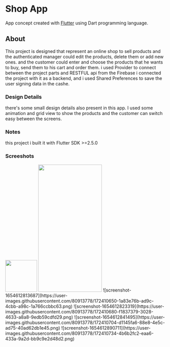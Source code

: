 # Shop App

App concept created with [Flutter](https://flutter.dev/) using Dart programming language.

## About

This project is designed that represent an online shop to sell products and the authenticated manager could edit the products, delete them or add new ones. and the customer could enter and choose the products that he wants to buy, send them to his cart and order them. i used Provider to connect between the project parts and RESTFUL api from the Firebase i connected the project with it as a backend, and i used Shared Preferences to save the user signing data in the cashe.

### Design Details
there's some small design details also present in this app. I used some animation and grid view to show the products and the customer can switch easy between the screens. 

### Notes
this project i built it with Flutter SDK >=2.5.0

### Screeshots
 <img src="https://your-image-url.type" width="100" height="100">
<img screenshot-1654612679056 src="https://user-images.githubusercontent.com/80913778/172410633-4b19422e-ad17-48f7-9014-87117c02ea75.png" width="200" height="400">
![screenshot-1654612813687](https://user-images.githubusercontent.com/80913778/172410650-1a83e76b-ad9c-4cbb-a98c-1a766ccbbc63.png)
![screenshot-1654612823319](https://user-images.githubusercontent.com/80913778/172410680-f1837379-3028-4633-a8a8-9edb59cdfd29.png)
![screenshot-1654612841495](https://user-images.githubusercontent.com/80913778/172410704-d1145fa6-88e8-4e5c-ad75-40ad62db1e45.png)
![screenshot-1654612890711](https://user-images.githubusercontent.com/80913778/172410734-4b6b2fc2-eaa6-433a-9a2d-bb9c9e2d48d2.png)
